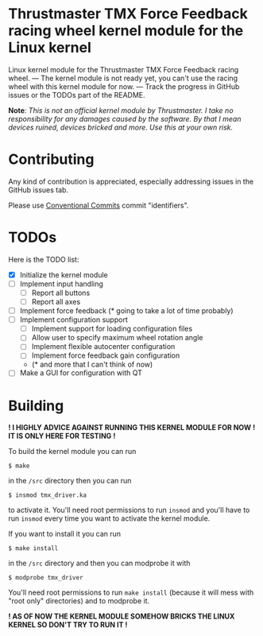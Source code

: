 # Thrustmaster TMX Force Feedback racing wheel kernel module for the Linux kernel
Linux kernel module for the Thrustmaster TMX Force Feedback racing wheel. — The kernel module is not ready yet, you can't use the racing wheel with this kernel module for now. — Track the progress in GitHub issues or the TODOs part of the README.

**Note**: *This is not an official kernel module by Thrustmaster. I take no responsibility for any damages caused by the software. By that I mean devices ruined, devices bricked and more. Use this at your own risk.*

# Contributing
Any kind of contribution is appreciated, especially addressing issues in the GitHub issues tab.

Please use [Conventional Commits](https://www.conventionalcommits.org/en/v1.0.0/) commit "identifiers".

# TODOs
Here is the TODO list:

- [x] Initialize the kernel module
- [ ] Implement input handling
    - [ ] Report all buttons
    - [ ] Report all axes
- [ ] Implement force feedback (* going to take a lot of time probably)
- [ ] Implement configuration support
    - [ ] Implement support for loading configuration files
    - [ ] Allow user to specify maximum wheel rotation angle
    - [ ] Implement flexible autocenter configuration
    - [ ] Implement force feedback gain configuration
    - (* and more that I can't think of now)
- [ ] Make a GUI for configuration with QT

# Building
**! I HIGHLY ADVICE AGAINST RUNNING THIS KERNEL MODULE FOR NOW ! IT IS ONLY HERE FOR TESTING !**

To build the kernel module you can run
```
$ make
```
in the `/src` directory then you can run
```
$ insmod tmx_driver.ka
```
to activate it. You'll need root permissions to run `insmod` and you'll have to run `insmod` every time you want to activate the kernel module.

If you want to install it you can run
```
$ make install
```
in the `/src` directory and then you can modprobe it with
```
$ modprobe tmx_driver
```
You'll need root permissions to run `make install` (because it will mess with "root only" directories) and to modprobe it.

**! AS OF NOW THE KERNEL MODULE SOMEHOW BRICKS THE LINUX KERNEL SO DON'T TRY TO RUN IT !**
